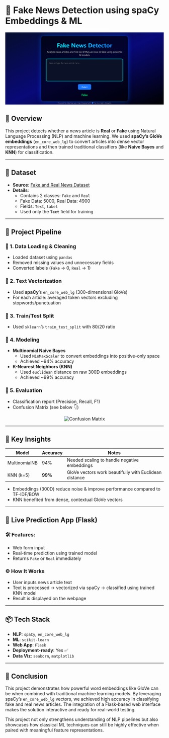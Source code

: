 # 📰 Fake News Detection using spaCy Embeddings & ML

![Project Screenshot](Web_interface.png)

## 📝 Overview

This project detects whether a news article is **Real** or **Fake** using Natural Language Processing (NLP) and machine learning. We used **spaCy’s GloVe embeddings** (`en_core_web_lg`) to convert articles into dense vector representations and then trained traditional classifiers (like **Naive Bayes** and **KNN**) for classification.

---

## 📁 Dataset

- **Source**: [Fake and Real News Dataset](https://www.kaggle.com/datasets/clmentbisaillon/fake-and-real-news-dataset)
- **Details**:
  - Contains 2 classes: `Fake` and `Real`
  - Fake Data: 5000, Real Data: 4900
  - Fields:  `Text`, `label`
  - Used only the **`Text`** field for training

---

## 🔁 Project Pipeline

### 🔹 1. Data Loading & Cleaning
- Loaded dataset using `pandas`
- Removed missing values and unnecessary fields
- Converted labels (`Fake` → 0, `Real` → 1)

### 🔹 2. Text Vectorization
- Used **spaCy**’s `en_core_web_lg` (300-dimensional GloVe)
- For each article: averaged token vectors excluding stopwords/punctuation

### 🔹 3. Train/Test Split
- Used `sklearn`’s `train_test_split` with 80/20 ratio

### 🔹 4. Modeling
- **Multinomial Naive Bayes**
  - Used `MinMaxScaler` to convert embeddings into positive-only space
  - Achieved ~94% accuracy
- **K-Nearest Neighbors (KNN)**
  - Used `euclidean` distance on raw 300D embeddings
  - Achieved ~99% accuracy 

### 🔹 5. Evaluation
- Classification report (Precision, Recall, F1)
- Confusion Matrix (see below 👇)

<p align="center">
  <img src="artifacts/confusion_matrix.png" alt="Confusion Matrix" width="400"/>
</p>

---

## 💬 Key Insights

| Model          | Accuracy | Notes |
|----------------|----------|-------|
| MultinomialNB  | 94%      | Needed scaling to handle negative embeddings |
| KNN (k=5)      | **99%**  | GloVe vectors work beautifully with Euclidean distance |

- Embeddings (300D) reduce noise & improve performance compared to TF-IDF/BOW
- KNN benefited from dense, contextual GloVe vectors

---

## 📡 Live Prediction App (Flask)

### 🛠 Features:
- Web form input
- Real-time prediction using trained model
- Returns `Fake` or `Real` immediately

### ⚙️ How It Works
- User inputs news article text
- Text is processed → vectorized via spaCy → classified using trained KNN model
- Result is displayed on the webpage

---

## 	📦 Tech Stack

- **NLP**: `spaCy`, `en_core_web_lg`
- **ML**: `scikit-learn`
- **Web App**: `Flask`
- **Deployment-ready**: Yes ✅
- **Data Viz**: `seaborn`, `matplotlib`

---

## 🏁 Conclusion

This project demonstrates how powerful word embeddings like GloVe can be when combined with traditional machine learning models. By leveraging spaCy’s `en_core_web_lg` vectors, we achieved high accuracy in classifying fake and real news articles. The integration of a Flask-based web interface makes the solution interactive and ready for real-world testing. 

This project not only strengthens understanding of NLP pipelines but also showcases how classical ML techniques can still be highly effective when paired with meaningful feature representations.

